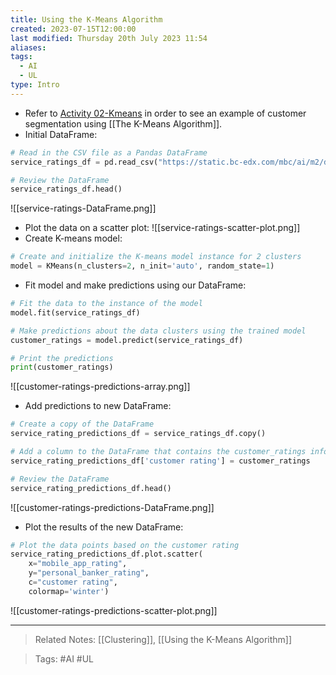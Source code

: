 ```yaml
---
title: Using the K-Means Algorithm
created: 2023-07-15T12:00:00
last modified: Thursday 20th July 2023 11:54
aliases: 
tags:
  - AI
  - UL
type: Intro
---
```

- Refer to [Activity 02-Kmeans](C:\Users\JORMIL\Work\AI_MicroBootCamp\mbc-ai\02-Unsupervised-Learning\demos\02-Kmeans) in order to see an example of customer segmentation using [[The K-Means Algorithm]].
- Initial DataFrame:
```python
# Read in the CSV file as a Pandas DataFrame
service_ratings_df = pd.read_csv("https://static.bc-edx.com/mbc/ai/m2/datasets/service-ratings.csv")

# Review the DataFrame
service_ratings_df.head()
```
![[service-ratings-DataFrame.png]]
- Plot the data on a scatter plot:
![[service-ratings-scatter-plot.png]]
- Create K-means model:
```python
# Create and initialize the K-means model instance for 2 clusters
model = KMeans(n_clusters=2, n_init='auto', random_state=1)
```
- Fit model  and make predictions using our DataFrame:
```python
# Fit the data to the instance of the model
model.fit(service_ratings_df)

# Make predictions about the data clusters using the trained model
customer_ratings = model.predict(service_ratings_df)

# Print the predictions
print(customer_ratings)
```
![[customer-ratings-predictions-array.png]]
- Add predictions to new DataFrame:
```python
# Create a copy of the DataFrame
service_rating_predictions_df = service_ratings_df.copy()

# Add a column to the DataFrame that contains the customer_ratings information
service_rating_predictions_df['customer rating'] = customer_ratings

# Review the DataFrame
service_rating_predictions_df.head()
```
![[customer-ratings-predictions-DataFrame.png]]
- Plot the results of the new DataFrame:
```python
# Plot the data points based on the customer rating
service_rating_predictions_df.plot.scatter(
    x="mobile_app_rating",
    y="personal_banker_rating",
    c="customer rating",
    colormap='winter')
```
![[customer-ratings-predictions-scatter-plot.png]]

---
>Related Notes: [[Clustering]], [[Using the K-Means Algorithm]]

>Tags: #AI #UL 

